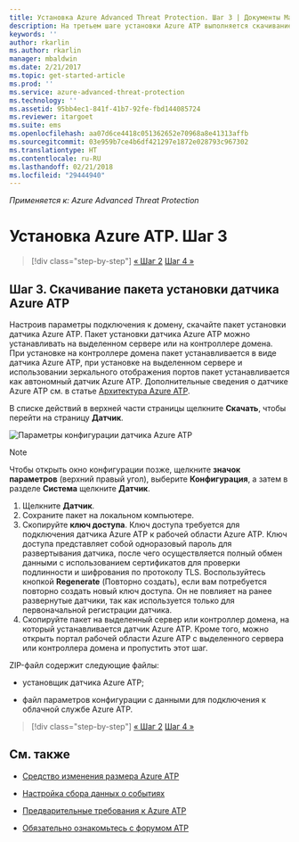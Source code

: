 ```yaml
---
title: Установка Azure Advanced Threat Protection. Шаг 3 | Документы Майкрософт
description: На третьем шаге установки Azure ATP выполняется скачивание пакета установки автономного датчика Azure ATP.
keywords: ''
author: rkarlin
ms.author: rkarlin
manager: mbaldwin
ms.date: 2/21/2017
ms.topic: get-started-article
ms.prod: ''
ms.service: azure-advanced-threat-protection
ms.technology: ''
ms.assetid: 95bb4ec1-841f-41b7-92fe-fbd144085724
ms.reviewer: itargoet
ms.suite: ems
ms.openlocfilehash: aa07d6ce4418c051362652e70968a8e41313affb
ms.sourcegitcommit: 03e959b7ce4b6df421297e1872e028793c967302
ms.translationtype: HT
ms.contentlocale: ru-RU
ms.lasthandoff: 02/21/2018
ms.locfileid: "29444940"
---
```

*Применяется к: Azure Advanced Threat Protection*



# <a name="install-azure-atp---step-3"></a>Установка Azure ATP. Шаг 3

>[!div class="step-by-step"]
[« Шаг 2](install-atp-step2.md)
[Шаг 4 »](install-atp-step4.md)

## <a name="step-3-download-the-azure-atp-sensor-setup-package"></a>Шаг 3. Скачивание пакета установки датчика Azure ATP
Настроив параметры подключения к домену, скачайте пакет установки датчика Azure ATP. Пакет установки датчика Azure ATP можно устанавливать на выделенном сервере или на контроллере домена. При установке на контроллере домена пакет устанавливается в виде датчика Azure ATP, при установке на выделенном сервере и использовании зеркального отображения портов пакет устанавливается как автономный датчик Azure ATP. Дополнительные сведения о датчике Azure ATP см. в статье [Архитектура Azure ATP](atp-architecture.md). 

В списке действий в верхней части страницы щелкните **Скачать**, чтобы перейти на страницу **Датчик**.

![Параметры конфигурации датчика Azure ATP](media/atp-sensor-config.png)

> [!NOTE] 
> Чтобы открыть окно конфигурации позже, щелкните **значок параметров** (верхний правый угол), выберите **Конфигурация**, а затем в разделе **Система** щелкните **Датчик**.  

1.  Щелкните **Датчик**.
2.  Сохраните пакет на локальном компьютере.
3.  Скопируйте **ключ доступа**. Ключ доступа требуется для подключения датчика Azure ATP к рабочей области Azure ATP. Ключ доступа представляет собой одноразовый пароль для развертывания датчика, после чего осуществляется полный обмен данными с использованием сертификатов для проверки подлинности и шифрования по протоколу TLS. Воспользуйтесь кнопкой **Regenerate** (Повторно создать), если вам потребуется повторно создать новый ключ доступа. Он не повлияет на ранее развернутые датчики, так как используется только для первоначальной регистрации датчика.
4.  Скопируйте пакет на выделенный сервер или контроллер домена, на который устанавливается датчик Azure ATP. Кроме того, можно открыть портал рабочей области Azure ATP с выделенного сервера или контроллера домена и пропустить этот шаг.

ZIP-файл содержит следующие файлы:

-   установщик датчика Azure ATP;

-   файл параметров конфигурации с данными для подключения к облачной службе Azure ATP.


>[!div class="step-by-step"]
[« Шаг 2](install-atp-step2.md)
[Шаг 4 »](install-atp-step4.md)


## <a name="see-also"></a>См. также

- [Средство изменения размера Azure ATP](http://aka.ms/aatpsizingtool)

- [Настройка сбора данных о событиях](configure-event-collection.md)

- [Предварительные требования к Azure ATP](atp-prerequisites.md)

- [Обязательно ознакомьтесь с форумом ATP](https://aka.ms/azureatpcommunity)